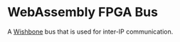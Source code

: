 # WebAssembly FPGA Bus

A [Wishbone](https://opencores.org/cdn/downloads/wbspec_b4.pdf) bus that is used
for inter-IP communication.
